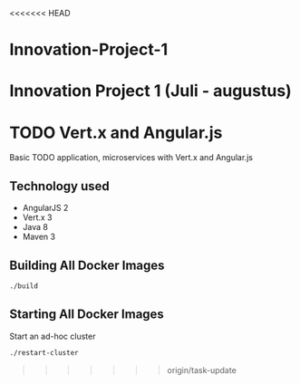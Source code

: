 <<<<<<< HEAD
# Innovation-Project-1
Innovation Project 1 (Juli - augustus)
=======
TODO Vert.x and Angular.js
=============================

Basic TODO application,  microservices with Vert.x and Angular.js

## Technology used

- AngularJS 2
- Vert.x 3
- Java 8
- Maven 3

## Building All Docker Images

```bash
./build
```

## Starting All Docker Images

Start an ad-hoc cluster
```bash
./restart-cluster
```

>>>>>>> origin/task-update
